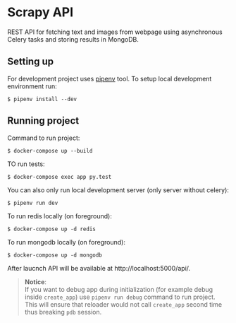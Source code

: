# Scrapy API

REST API for fetching text and images from webpage using asynchronous Celery tasks and storing results in MongoDB.

## Setting up 

For development project uses [pipenv](https://github.com/pypa/pipenv) tool. 
To setup local development environment run:

```shell
$ pipenv install --dev
```

## Running project 

Command to run project:
```shell
$ docker-compose up --build
```
TO run tests:
```shell
$ docker-compose exec app py.test
```

You can also only run local development server (only server without celery):
```shell
$ pipenv run dev
```
To run redis locally (on foreground):
```shell
$ docker-compose up -d redis
```
To run mongodb locally (on foreground):
```shell
$ docker-compose up -d mongodb
```

After laucnch API will be available at http://localhost:5000/api/.

> **Notice**:  
If you want to debug app during initialization (for example debug inside `create_app`) use `pipenv run debug` command to run project. This will ensure that reloader would not call `create_app` second time thus breaking `pdb` session.
